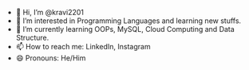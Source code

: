 - 👋 Hi, I’m @kravi2201
- 👀 I’m interested in Programming Languages and learning new stuffs.
- 🌱 I’m currently learning OOPs, MySQL, Cloud Computing and Data Structure.
- 📫 How to reach me: LinkedIn, Instagram
- 😄 Pronouns: He/Him

<!---
kravi2201/kravi2201 is a ✨ special ✨ repository because its `README.md` (this file) appears on your GitHub profile.
You can click the Preview link to take a look at your changes.
--->
